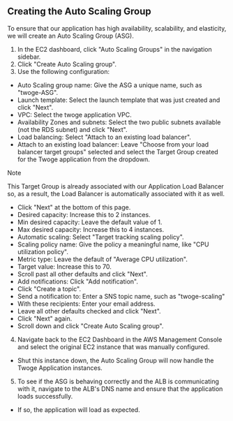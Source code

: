 ## Creating the Auto Scaling Group

To ensure that our application has high availability, scalability, and elasticity, we will create an Auto Scaling Group (ASG).

1. In the EC2 dashboard, click "Auto Scaling Groups" in the navigation sidebar.
2. Click "Create Auto Scaling group".
3. Use the following configuration:
  - Auto Scaling group name: Give the ASG a unique name, such as "twoge-ASG".
  - Launch template: Select the launch template that was just created and click "Next".
  - VPC: Select the twoge application VPC.
  - Availability Zones and subnets: Select the two public subnets available (not the RDS subnet) and click "Next".
  - Load balancing: Select "Attach to an existing load balancer".
  - Attach to an existing load balancer: Leave "Choose from your load balancer target groups" selected and select the Target Group created for the Twoge application from the dropdown.
> [!NOTE]
> This Target Group is already associated with our Application Load Balancer so, as a result, the Load Balancer is automatically associated with it as well.
  - Click "Next" at the bottom of this page.
  - Desired capacity: Increase this to 2 instances.
  - Min desired capacity: Leave the default value of 1.
  - Max desired capacity: Increase this to 4 instances.
  - Automatic scaling: Select "Target tracking scaling policy".
  - Scaling policy name: Give the policy a meaningful name, like "CPU utilization policy".
  - Metric type: Leave the default of "Average CPU utilization".
  - Target value: Increase this to 70.
  - Scroll past all other defaults and click "Next".
  - Add notifications: Click "Add notification".
  - Click "Create a topic".
  - Send a notification to: Enter a SNS topic name, such as "twoge-scaling"
  - With these recipients: Enter your email address.
  - Leave all other defaults checked and click "Next".
  - Click "Next" again.
  - Scroll down and click "Create Auto Scaling group".
4. Navigate back to the EC2 Dashboard in the AWS Management Console and select the original EC2 instance that was manually configured.
  - Shut this instance down, the Auto Scaling Group will now handle the Twoge Application instances.
5. To see if the ASG is behaving correctly and the ALB is communicating with it, navigate to the ALB's DNS name and ensure that the application loads successfully.
  - If so, the application will load as expected.
